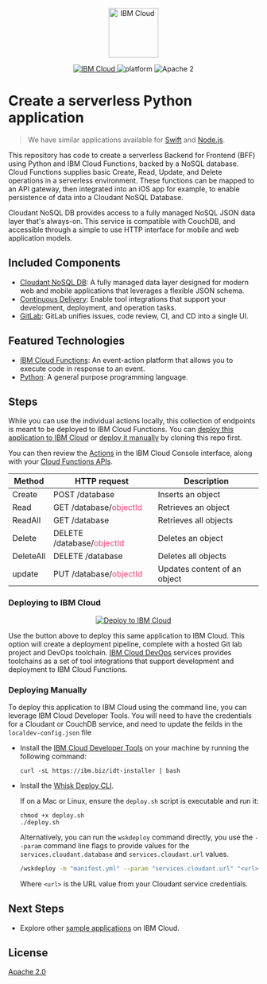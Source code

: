 <p align="center">
    <a href="https://cloud.ibm.com">
        <img src="https://landscape.cncf.io/logos/ibm-cloud-kcsp.svg" height="100" alt="IBM Cloud">
    </a>
</p>


<p align="center">
    <a href="https://cloud.ibm.com">
    <img src="https://img.shields.io/badge/IBM%20Cloud-powered-blue.svg" alt="IBM Cloud">
    </a>
    <img src="https://img.shields.io/badge/platform-python-lightgrey.svg?style=flat" alt="platform">
    <img src="https://img.shields.io/badge/license-Apache2-blue.svg?style=flat" alt="Apache 2">
</p>

# Create a serverless Python application

> We have similar applications available for [Swift](https://github.com/IBM/serverless-functions-swift) and [Node.js](https://github.com/IBM/serverless-functions-nodejs).

This repository has code to create a serverless Backend for Frontend (BFF) using Python and IBM Cloud Functions, backed by a NoSQL database. Cloud Functions supplies basic Create, Read, Update, and Delete operations in a serverless environment. These functions can be mapped to an API gateway, then integrated into an iOS app for example, to enable persistence of data into a Cloudant NoSQL Database. 

Cloudant NoSQL DB provides access to a fully managed NoSQL JSON data layer that's always-on. This service is compatible with CouchDB, and accessible through a simple to use HTTP interface for mobile and web application models.

## Included Components

* [Cloudant NoSQL DB](https://cloud.ibm.com/catalog/services/cloudant): A fully managed data layer designed for modern web and mobile applications that leverages a flexible JSON schema.
* [Continuous Delivery](https://cloud.ibm.com/catalog/services/continuous-delivery): Enable tool integrations that support your development, deployment, and operation tasks.
* [GitLab](https://about.gitlab.com/): GitLab unifies issues, code review, CI, and CD into a single UI.

## Featured Technologies

* [IBM Cloud Functions](https://cloud.ibm.com/openwhisk): An event-action platform that allows you to execute code in response to an event.
* [Python](https://www.python.org/): A general purpose programming language.

## Steps

While you can use the individual actions locally, this collection of endpoints is meant to be deployed to IBM Cloud Functions. You can [deploy this application to IBM Cloud](https://cloud.ibm.com/developer/appservice/create-app?starterKit=8707985f-4ffc-3ac1-ae4f-54eea4f1a3ae) or [deploy it manually](#deploying-manually) by cloning this repo first.  

You can then review the [Actions](https://cloud.ibm.com/openwhisk/actions) in the IBM Cloud Console interface, along with your [Cloud Functions APIs](https://cloud.ibm.com/openwhisk/apimanagement).
<table>
  <thead>
      <tr>
        <th>Method</th>
        <th>HTTP request</th>
        <th>Description</th>
      </tr>
  </thead>
  <tbody>
    <tr>
      <td>Create</td>
      <td>POST /database</td>
      <td>Inserts an object</td>
    </tr>
    <tr>
      <td>Read</td>
      <td>GET /database/<font color="#ec407a">objectId</font></td>
      <td>Retrieves an object</td>
    </tr>
    <tr>
      <td>ReadAll</td>
      <td>GET /database</td>
      <td>Retrieves all objects</td>
    </tr>
    <tr>
      <td>Delete </td>
      <td>DELETE /database/<font color="#ec407a">objectId</font></td>
      <td>Deletes an object</td>
    </tr>
    <tr>
      <td>DeleteAll</td>
      <td>DELETE /database</td>
      <td>Deletes all objects</td>
    </tr>
    <tr>
      <td>update</td>
      <td>PUT /database/<font color="#ec407a">objectId</font></td>
      <td>Updates content of an object</td>
    </tr>
  </tbody>
</table>

### Deploying to IBM Cloud

<p align="center">
    <a href="https://cloud.ibm.com/developer/appservice/create-app?starterKit=8707985f-4ffc-3ac1-ae4f-54eea4f1a3ae">
    <img src="https://cloud.ibm.com/devops/setup/deploy/button_x2.png" alt="Deploy to IBM Cloud">
    </a>
</p>

Use the button above to deploy this same application to IBM Cloud. This option will create a deployment pipeline, complete with a hosted Git lab project and DevOps toolchain. [IBM Cloud DevOps](https://www.ibm.com/cloud/devops) services provides toolchains as a set of tool integrations that support development and deployment to IBM Cloud Functions. 


### Deploying Manually 

To deploy this application to IBM Cloud using the command line, you can leverage IBM Cloud Developer Tools. You will need to have the credentials for a Cloudant or CouchDB service, and need to update the feilds in the `localdev-config.json` file

* Install the [IBM Cloud Developer Tools](https://cloud.ibm.com/docs/cli?topic=cloud-cli-getting-started) on your machine by running the following command:
  ```
  curl -sL https://ibm.biz/idt-installer | bash
  ```

* Install the [Whisk Deploy CLI](https://github.com/apache/incubator-openwhisk-wskdeploy/releases).

  If on a Mac or Linux, ensure the `deploy.sh` script is executable and run it:
  ```
  chmod +x deploy.sh
  ./deploy.sh
  ```

  Alternatively, you can run the `wskdeploy` command directly, you use the `--param` command line flags to provide values for the `services.cloudant.database` and `services.cloudant.url` values.

  ```bash
  /wskdeploy -m "manifest.yml" --param "services.cloudant.url" "<url>" --param "services.cloudant.database" "products"
  ```

  Where `<url>` is the URL value from your Cloudant service credentials.

## Next Steps
* Explore other [sample applications](https://cloud.ibm.com/developer/appservice/starter-kits) on IBM Cloud.

## License

[Apache 2.0](LICENSE)
